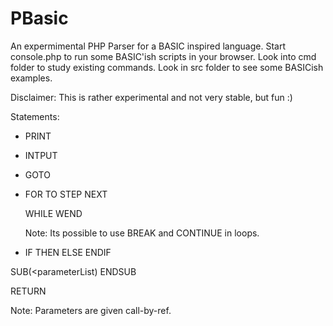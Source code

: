 PBasic
======

An expermimental PHP Parser for a BASIC inspired language.
Start console.php to run some BASIC'ish scripts in your browser. 
Look into cmd folder to study existing commands.
Look in src folder to see some BASICish examples.

Disclaimer: This is rather experimental and not very stable, but fun :)

Statements:
 - PRINT <expr>
 - INTPUT <var>
 - GOTO
 - FOR <assignment> TO <expr> STEP <expr>
       <statements>
   NEXT <var>

   WHILE <expr>
    <statements>
   WEND

   Note: Its possible to use BREAK and CONTINUE in loops.

 - IF <expr> THEN
    <statenemts>
  ELSE
    <statements>
  ENDIF

  SUB(<parameterList)
    <statements>
  ENDSUB

  RETURN <var>

  Note: Parameters are given call-by-ref.




